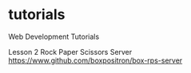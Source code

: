 # tutorials
Web Development Tutorials

Lesson 2 
Rock Paper Scissors Server
https://www.github.com/boxpositron/box-rps-server
